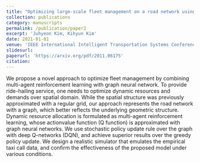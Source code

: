 ```yaml
---
title: "Optimizing large‑scale fleet management on a road network using multi‑agent deep reinforcement learning with graph neural network"
collection: publications
category: manuscripts
permalink: /publication/paper2
excerpt: 'Juhyeon Kim, Kihyun Kim'
date: 2021-01-01
venue: 'IEEE International Intelligent Transportation Systems Conference (ITSC)'
slidesurl:
paperurl: 'https://arxiv.org/pdf/2011.06175'
citation: 
---
```


We propose a novel approach to optimize fleet management by combining multi-agent reinforcement learning with graph neural network. To provide ride-hailing service, one needs to optimize dynamic resources and demands over spatial domain. While the spatial structure was previously approximated with a regular grid, our approach represents the road network with a graph, which better reflects the underlying geometric structure. Dynamic resource allocation is formulated as multi-agent reinforcement learning, whose actionvalue function (Q function) is approximated with graph neural networks. We use stochastic policy update rule over the graph with deep Q-networks (DQN), and achieve superior results over the greedy policy update. We design a realistic simulator that emulates the empirical taxi call data, and confirm the effectiveness of the proposed model under various conditions.
